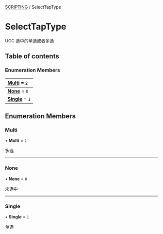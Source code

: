 [SCRIPTING](../groups/Core.SCRIPTING.md) / SelectTapType

# SelectTapType <Badge type="tip" text="Enumeration" /> <Score text="SelectTapType" />

<p class="content-big"> UGC 选中的单选或者多选 </p>

## Table of contents

### Enumeration Members <Score text="Enumeration" /> 
| **[Multi](mw.SelectTapType.md#multi)** = ``2``  |
| :----- |
| **[None](mw.SelectTapType.md#none)** = ``0`` |
| **[Single](mw.SelectTapType.md#single)** = ``1`` |

## Enumeration Members

### Multi <Score text="Multi" /> 

• **Multi** = ``2``

多选

___

### None <Score text="None" /> 

• **None** = ``0``

未选中

___

### Single <Score text="Single" /> 

• **Single** = ``1``

单选
